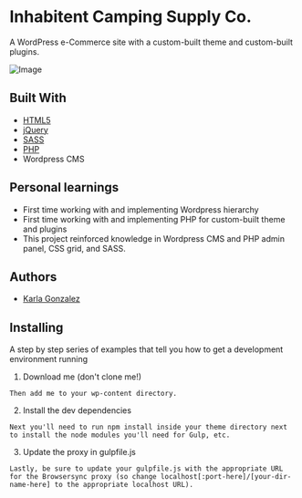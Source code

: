 # Inhabitent Camping Supply Co.

A WordPress e-Commerce site with a custom-built theme and custom-built plugins.

![Image](inhabitent-screenshot.png)


## Built With

* [HTML5](https://developer.mozilla.org/en-US/docs/Web/Guide/HTML/HTML5)
* [jQuery](https://jquery.com/)
* [SASS](https://sass-lang.com/)
* [PHP](https://developer.wordpress.org/)
*  Wordpress CMS


## Personal learnings

* First time working with and implementing Wordpress hierarchy
* First time working with and implementing PHP for custom-built theme and plugins
* This project reinforced knowledge in Wordpress CMS and PHP admin panel, CSS grid, and SASS.

## Authors

* [Karla Gonzalez](https://github.com/karlapaulina)

## Installing

A step by step series of examples that tell you how to get a development environment running

1. Download me (don't clone me!)

```
Then add me to your wp-content directory.
```

2. Install the dev dependencies

```
Next you'll need to run npm install inside your theme directory next to install the node modules you'll need for Gulp, etc.
```

3. Update the proxy in gulpfile.js

```
Lastly, be sure to update your gulpfile.js with the appropriate URL for the Browsersync proxy (so change localhost[:port-here]/[your-dir-name-here] to the appropriate localhost URL).
```
